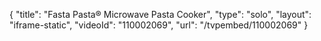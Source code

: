 {
    "title": "Fasta Pasta&reg; Microwave Pasta Cooker",
    "type": "solo",
    "layout": "iframe-static",
    "videoId": "110002069",
    "url": "\/tvpembed\/110002069"
}